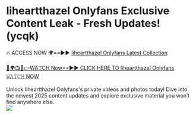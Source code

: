 # Iiheartthazel Onlyfans Exclusive Content Leak - Fresh Updates! (ycqk)

🔥 ACCESS NOW 🌍==►► <a href="https://tinyurl.com/kvy9nzfs" rel="nofollow">Iiheartthazel Onlyfans Latest Collection</a>
<br><br>
[🔴🌍📺📱👉WA𝚃CH Now==►► CLICK HERE TO Iiheartthazel Onlyfans 𝚆𝙰𝚃𝙲𝙷 NOW](https://tinyurl.com/kvy9nzfs)
<br><br>
Unlock Iiheartthazel Onlyfans's private videos and photos today! Dive into the newest 2025 content updates and explore exclusive material you won’t find anywhere else.
<br>
<a href="https://tinyurl.com/kvy9nzfs" rel="nofollow" data-target="animated-image.originalLink"><img src="https://camo.githubusercontent.com/8a4f000d20f83aca3bf7ec5f350d767afa0574a8a352519fd8cfa583a6f93a33/68747470733a2f2f692e696d6775722e636f6d2f644a486b345a712e676966" data-canonical-src="https://i.imgur.com/dJHk4Zq.gif" style="max-width: 100%; display: inline-block;" data-target="animated-image.originalImage"></a>
<br>
